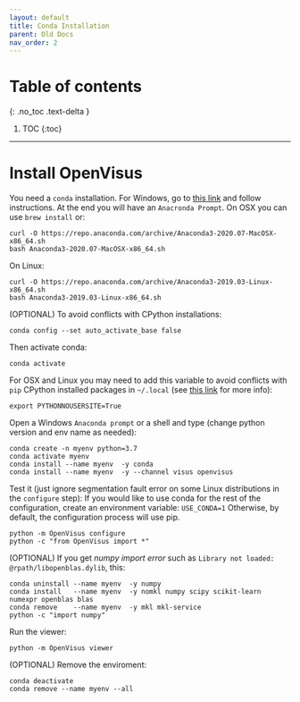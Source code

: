 ```yaml
---
layout: default
title: Conda Installation
parent: Old Docs
nav_order: 2
---
```


# Table of contents
{: .no_toc .text-delta }

1. TOC
{:toc}

---

# Install OpenVisus

You need a `conda` installation. For Windows, go to [this link](https://www.anaconda.com/products/individual) and follow instructions. At the end you will have an `Anacronda Prompt`. On OSX you can use `brew install` or:

```
curl -O https://repo.anaconda.com/archive/Anaconda3-2020.07-MacOSX-x86_64.sh
bash Anaconda3-2020.07-MacOSX-x86_64.sh 
```

On Linux:

```
curl -O https://repo.anaconda.com/archive/Anaconda3-2019.03-Linux-x86_64.sh
bash Anaconda3-2019.03-Linux-x86_64.sh
```

(OPTIONAL) To avoid conflicts with CPython installations:

```
conda config --set auto_activate_base false
```

Then activate conda:

```
conda activate
```


For OSX and Linux you may need to add this variable to avoid conflicts with `pip` CPython installed packages in `~/.local` (see [this link](https://github.com/conda/conda/issues/7173) for more info):

```
export PYTHONNOUSERSITE=True 
```


Open a Windows `Anaconda prompt` or a shell and type (change python version and env name as needed): 

```
conda create -n myenv python=3.7 
conda activate myenv
conda install --name myenv  -y conda
conda install --name myenv  -y --channel visus openvisus
```

Test it (just ignore segmentation fault error on some Linux distributions in the `configure` step):
If you would like to use conda for the rest of the configuration, create an environment variable: `USE_CONDA=1`
Otherwise, by default, the configuration process will use pip.

```
python -m OpenVisus configure 
python -c "from OpenVisus import *"
```

(OPTIONAL) If you get *numpy import error* such as  `Library not loaded: @rpath/libopenblas.dylib`,  this:

```
conda uninstall --name myenv  -y numpy
conda install   --name myenv  -y nomkl numpy scipy scikit-learn numexpr openblas blas
conda remove    --name myenv  -y mkl mkl-service
python -c "import numpy"
```

Run the viewer:

```
python -m OpenVisus viewer
```





(OPTIONAL) Remove the enviroment:

```
conda deactivate
conda remove --name myenv --all
```

